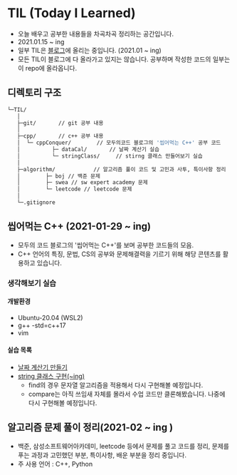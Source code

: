 # TIL (Today I Learned)

- 오늘 배우고 공부한 내용들을 차곡차곡 정리하는 공간입니다.
- 2021.01.15 ~ ing
- 일부 TIL은 [블로그](https://yongbbbba.github.io/)에 올리는 중입니다. (2021.01 ~ ing)
- 모든 TIL이 블로그에 다 올라가고 있지는 않습니다. 공부하며 작성한 코드의 일부는 이 repo에 올라옵니다.



## 디렉토리 구조

```sh
└─TIL/
   │
   ├─git/ 		// git 공부 내용
   │
   ├─cpp/ 		// c++ 공부 내용 
   │  └─ cppConquer/ 		// 모두의코드 블로그의 '씹어먹는 C++' 공부 코드
   │          ├─ dataCal/ 		// 날짜 계산기 실습
   │          └─ stringClass/     // stirng 클래스 만들어보기 실습
   │
   ├─algorithm/            // 알고리즘 풀이 코드 및 고민과 사투, 특이사항 정리
   │        ├─ boj // 백준 문제
   │        ├─ swea // sw expert academy 문제
   │        └─ leetcode // leetcode 문제
   │
   └─.gitignore 
```



## 씹어먹는 C++ (2021-01-29 ~ ing)

- 모두의 코드 블로그의 '씹어먹는 C++'를 보며 공부한 코드들의 모음.
- C++ 언어의 특징, 문법, CS의 공부와 문제해결력을 기르기 위해 해당 콘텐츠를 활용하고 있습니다.



### 생각해보기 실습

#### 개발환경

- Ubuntu-20.04 (WSL2)
- g++ -std=c++17
- vim    

#### 실습 목록
- [날짜 계산기 만들기](https://yongbbbba.github.io/til/dateCalulator/) 
- [string 클래스 구현(~ing)](cpp/cppConquer/stringClass/string.md)
  - find의 경우 문자열 알고리즘을 적용해서 다시 구현해볼 예정입니다.
  - compare는 아직 쓰임새 자체를 몰라서 수업 코드만 클론해봤습니다. 나중에 다시 구현해볼 예정입니다.



## 알고리즘 문제 풀이 정리(2021-02 ~ ing )

- 백준, 삼성소프트웨어아카데미, leetcode 등에서 문제를 풀고 코드를 정리, 문제를 푸는 과정과 고민했던 부분, 특이사항, 배운 부분을 정리 중입니다.
- 주 사용 언어 : C++, Python